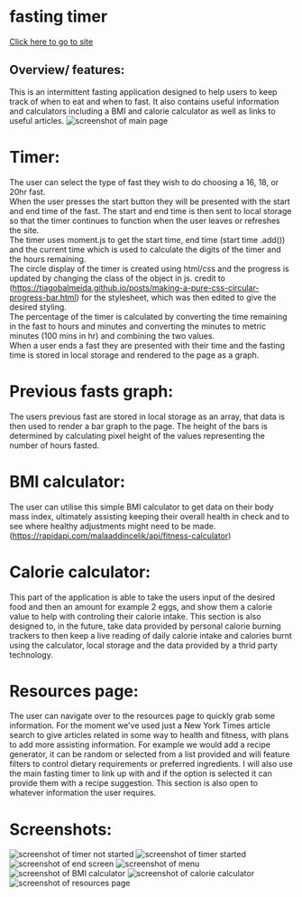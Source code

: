 # fasting timer
[Click here to go to site](https://nick75mowbray.github.io/project1/)
## Overview/ features:
This is an intermittent fasting application designed to help users to keep track of when to eat and when to fast. It also contains useful information and calculators including a BMI and calorie calculator as well as links to useful articles.
![screenshot of main page](./screenshots/desktop.jpg)
# Timer:
The user can select the type of fast they wish to do choosing a 16, 18, or 20hr fast.\
When the user presses the start button they will be presented with the start and end time of the fast. The start and end time is then sent to local storage so that the timer continues to function when the user leaves or refreshes the site.\
The timer uses moment.js to get the start time, end time (start time .add()) and the current time which is used to calculate the digits of the timer and the hours remaining.\
The circle display of the timer is created using html/css and the progress is updated by changing the class of the object in js. credit to (https://tiagobalmeida.github.io/posts/making-a-pure-css-circular-progress-bar.html) for the stylesheet, which was then edited to give the desired styling.\
The percentage of the timer is calculated by converting the time remaining in the fast to hours and minutes and converting the minutes to metric minutes (100 mins in hr) and combining the two values.\
When a user ends a fast they are presented with their time and the fasting time is stored in local storage and rendered to the page as a graph.
# Previous fasts graph:
The users previous fast are stored in local storage as an array, that data is then used to render a bar graph to the page. The height of the bars is determined by calculating pixel height of the values representing the number of hours fasted.
# BMI calculator:
The user can utilise this simple BMI calculator to get data on their body mass index, ultimately assisting keeping their overall health in check and to see where healthy adjustments might need to be made.
(https://rapidapi.com/malaaddincelik/api/fitness-calculator)
# Calorie calculator:
This part of the application is able to take the users input of the desired food and then an amount for example 2 eggs, and show them a calorie value to help with controling their calorie intake. This section is also designed to, in the future, take data provided by personal calorie burning trackers to then keep a live reading of daily calorie intake and calories burnt using the calculator, local storage and the data provided by a thrid party technology.
# Resources page:
The user can navigate over to the resources page to quickly grab some information. For the moment we've used just a New York Times article search to give articles related in some way to health and fitness, with plans to add more assisting information. For example we would add a recipe generator, it can be random or selected from a list provided and will feature filters to control dietary requirements or preferred ingredients. I will also use the main fasting timer to link up with and if the option is selected it can provide them with a recipe suggestion. 
This section is also open to whatever information the user requires.
# Screenshots:
![screenshot of timer not started](./screenshots/timer-not-started.jpg)
![screenshot of timer started](./screenshots/timer-started.jpg)
![screenshot of end screen](./screenshots/end-screen.jpg)
![screenshot of menu](./screenshots/menu.jpg)
![screenshot of BMI calculator](./screenshots/bmi.jpg)
![screenshot of calorie calculator](./screenshots/calorie.jpg)
![screenshot of resources page](./screenshots/resources.jpg)
